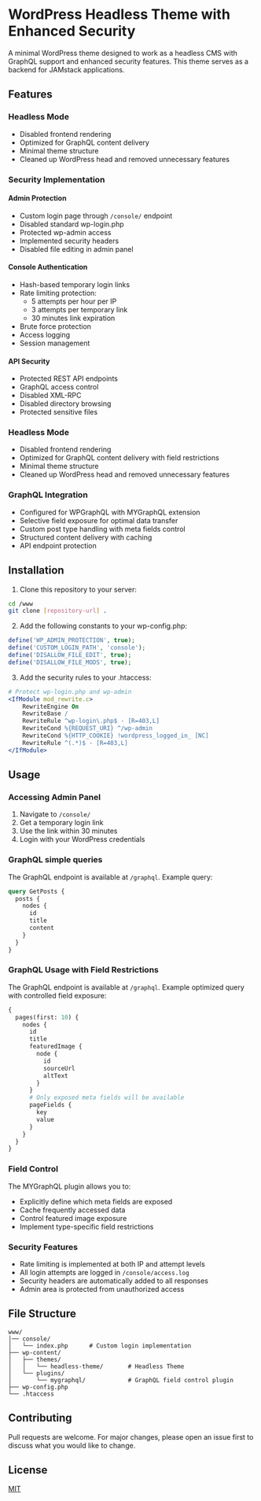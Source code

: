# WordPress Headless Theme with Enhanced Security

A minimal WordPress theme designed to work as a headless CMS with GraphQL support and enhanced security features. This theme serves as a backend for JAMstack applications.

## Features

### Headless Mode
- Disabled frontend rendering
- Optimized for GraphQL content delivery
- Minimal theme structure
- Cleaned up WordPress head and removed unnecessary features

### Security Implementation

#### Admin Protection
- Custom login page through `/console/` endpoint
- Disabled standard wp-login.php
- Protected wp-admin access
- Implemented security headers
- Disabled file editing in admin panel

#### Console Authentication
- Hash-based temporary login links
- Rate limiting protection:
  - 5 attempts per hour per IP
  - 3 attempts per temporary link
  - 30 minutes link expiration
- Brute force protection
- Access logging
- Session management

#### API Security
- Protected REST API endpoints
- GraphQL access control
- Disabled XML-RPC
- Disabled directory browsing
- Protected sensitive files

### Headless Mode
- Disabled frontend rendering
- Optimized for GraphQL content delivery with field restrictions
- Minimal theme structure
- Cleaned up WordPress head and removed unnecessary features

### GraphQL Integration
- Configured for WPGraphQL with MYGraphQL extension
- Selective field exposure for optimal data transfer
- Custom post type handling with meta fields control
- Structured content delivery with caching
- API endpoint protection

## Installation

1. Clone this repository to your server:
```bash
cd /www
git clone [repository-url] .
```

2. Add the following constants to your wp-config.php:
```php
define('WP_ADMIN_PROTECTION', true);
define('CUSTOM_LOGIN_PATH', 'console');
define('DISALLOW_FILE_EDIT', true);
define('DISALLOW_FILE_MODS', true);
```

3. Add the security rules to your .htaccess:
```apache
# Protect wp-login.php and wp-admin
<IfModule mod_rewrite.c>
    RewriteEngine On
    RewriteBase /
    RewriteRule ^wp-login\.php$ - [R=403,L]
    RewriteCond %{REQUEST_URI} ^/wp-admin
    RewriteCond %{HTTP_COOKIE} !wordpress_logged_in_ [NC]
    RewriteRule ^(.*)$ - [R=403,L]
</IfModule>
```

## Usage

### Accessing Admin Panel
1. Navigate to `/console/`
2. Get a temporary login link
3. Use the link within 30 minutes
4. Login with your WordPress credentials

### GraphQL simple queries
The GraphQL endpoint is available at `/graphql`. Example query:
```graphql
query GetPosts {
  posts {
    nodes {
      id
      title
      content
    }
  }
}
```

### GraphQL Usage with Field Restrictions

The GraphQL endpoint is available at `/graphql`. Example optimized query with controlled field exposure:

```graphql
{
  pages(first: 10) {
    nodes {
      id
      title
      featuredImage {
        node {
          id
          sourceUrl
          altText
        }
      }
      # Only exposed meta fields will be available
      pageFields {
        key
        value
      }
    }
  }
}
```

### Field Control
The MYGraphQL plugin allows you to:
- Explicitly define which meta fields are exposed
- Cache frequently accessed data
- Control featured image exposure
- Implement type-specific field restrictions

### Security Features
- Rate limiting is implemented at both IP and attempt levels
- All login attempts are logged in `/console/access.log`
- Security headers are automatically added to all responses
- Admin area is protected from unauthorized access

## File Structure
```
www/
│── console/
│   └── index.php      # Custom login implementation
├── wp-content/
│   ├── themes/
│   │   └── headless-theme/       # Headless Theme
│   └── plugins/
│       └── mygraphql/            # GraphQL field control plugin
├── wp-config.php
└── .htaccess
```

## Contributing
Pull requests are welcome. For major changes, please open an issue first to discuss what you would like to change.

## License
[MIT](LICENSE)